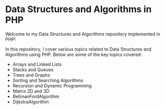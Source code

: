 # Data Structures and Algorithms in PHP

Welcome to my Data Structures and Algorithms repository implemented in PHP!

In this repository, I cover various topics related to Data Structures and Algorithms using PHP. Below are some of the key topics covered:

- Arrays and Linked Lists
- Stacks and Queues
- Trees and Graphs
- Sorting and Searching Algorithms
- Recursion and Dynamic Programming
- Matrix 2D and 3D
- BellmanFordAlgorithm
- DijkstraAlgorithm

